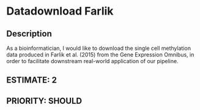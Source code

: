 # Datadownload Farlik

## Description

As a bioinformatician, I would like to download the single cell methylation data produced in Farlik et al. (2015) from the Gene Expression Omnibus, in order to facilitate downstream real-world application of our pipeline.

## ESTIMATE: 2

## PRIORITY: SHOULD
